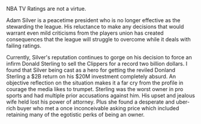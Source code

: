 NBA TV Ratings are not a virtue.

Adam Silver is a peacetime president who is no longer effective as the stewarding the league. His reluctance to make any decisions that would warrant even mild criticisms from the players union has created consequences that the league will struggle to overcome while it deals with failing ratings.


Currently, Silver's reputation continues to gorge on his decision to force an infirm Donald Sterling to sell the Clippers for a record two billion dollars. I found that Silver being cast as a hero for getting the reviled Donland Sterling a $2B return on his $20M investment completely absurd.  An objective reflection on the situation makes it a far cry from the profile in courage the media likes to trumpet. Sterling was the worst owner in pro sports and had multiple prior accusations against him. His upset and jealous wife held lost his power of attorney. Plus she found a desperate and uber-rich buyer who met a once inconceivable asking price which included retaining many of the egotistic perks of being an owner.
